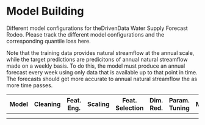 # Model Building

Different model configurations for theDrivenData Water Supply Forecast Rodeo. Please track the different model configurations and the corresponding quantile loss here.

Note that the training data provides natural streamflow at the annual scale, while the target predictions are predicitons of annual natural streamflow made on a weekly basis. To do this, the model must produce an annual forecast every week using only data that is available up to that point in time. The forecasts should get more accurate to annual natural streamflow the as more time passes.

| Model                | Cleaning | Feat. Eng. | Scaling | Feat. Selection | Dim. Red. | Param. Tuning | MQL |
|----------------------|--------------|---------------|------------|----------------------|---------------|---------------------|--------|
|  |        |         |      |                  |         |                 |   |
|||||||
